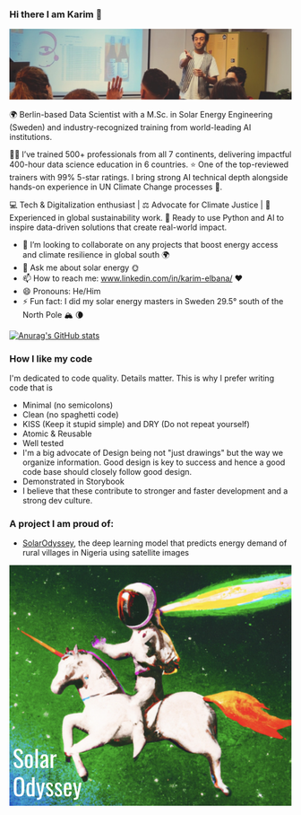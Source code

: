 ### Hi there I am Karim 👋 


![alt text](https://github.com/karimelbana/graphic_facilitation/blob/main/teacher.jpeg)


🌍 Berlin-based Data Scientist with a M.Sc. in Solar Energy Engineering (Sweden) and industry-recognized training from world-leading AI institutions.

👨‍🏫 I’ve trained 500+ professionals from all 7 continents, delivering impactful 400-hour data science education in 6 countries. ⭐ One of the top-reviewed trainers with 99% 5-star ratings. I bring strong AI technical depth alongside hands-on experience in UN Climate Change processes 🌿.

💻 Tech & Digitalization enthusiast | ⚖️ Advocate for Climate Justice | 🤝 Experienced in global sustainability work.
🐍 Ready to use Python and AI to inspire data-driven solutions that create real-world impact.

- 👯 I’m looking to collaborate on any projects that boost energy access and climate resilience in global south 🌍
- 💬 Ask me about solar energy 🌞
- 📫 How to reach me: www.linkedin.com/in/karim-elbana/ ❤️
- 😄 Pronouns: He/Him
- ⚡ Fun fact: I did my solar energy masters in Sweden 29.5° south of the North Pole 🏔️ 🌘

[![Anurag's GitHub stats](https://github-readme-stats.vercel.app/api?username=karimelbana&show_icons=true&theme=cobalt&count_private=true)](https://github.com/anuraghazra/github-readme-stats)

### How I like my code
I'm dedicated to code quality. Details matter. This is why I prefer writing code that is

- Minimal (no semicolons)
- Clean (no spaghetti code)
- KISS (Keep it stupid simple) and DRY (Do not repeat yourself)
- Atomic & Reusable
- Well tested
- I'm a big advocate of Design being not "just drawings" but the way we organize information. Good design is key to success and hence a good code base should closely follow good design.
- Demonstrated in Storybook
- I believe that these contribute to stronger and faster development and a strong dev culture.

### A project I am proud of:

- [SolarOdyssey](https://karimelbana-solarodyssey-interfacesolar-app-gq3677.streamlit.app/), the deep learning model that predicts energy demand of rural villages in Nigeria using satellite images

![alt text](https://github.com/karimelbana/SolarOdyssey/blob/main/Interface/SolarOdyssey_Logo.png)

<!--
**karimelbana/karimelbana** is a ✨ _special_ ✨ repository because its `README.md` (this file) appears on your GitHub profile.
